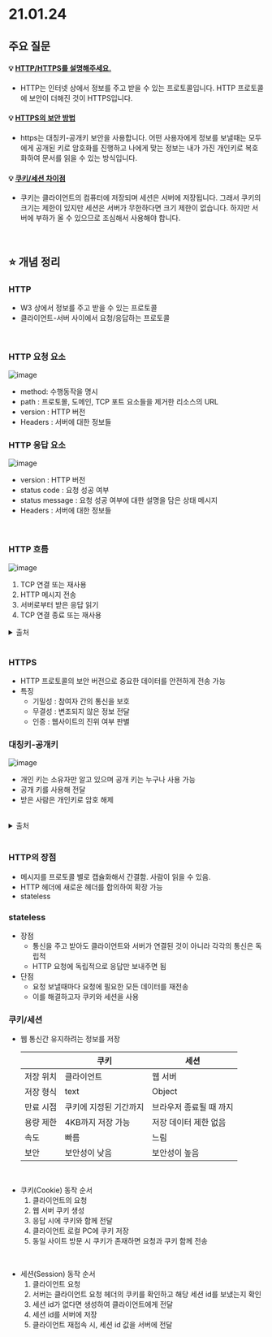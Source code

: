 # 21.01.24

## 주요 질문

#### 💡 [HTTP/HTTPS를 설명해주세요.](#http)
   * HTTP는 인터넷 상에서 정보를 주고 받을 수 있는 프로토콜입니다. HTTP 프로토콜에 보안이 더해진 것이 HTTPS입니다.
   
#### 💡 [HTTPS의 보안 방법](#대칭키-공개키)
   * https는 대칭키-공개키 보안을 사용합니다. 어떤 사용자에게 정보를 보낼때는 모두에게 공개된 키로 암호화를 진행하고 나에게 맞는 정보는 내가 가진 개인키로 복호화하여 문서를 읽을 수 있는 방식입니다.
   
#### 💡 [쿠키/세션 차이점](#쿠키/세션)
   * 쿠키는 클라이언트의 컴퓨터에 저장되며 세션은 서버에 저장됩니다. 그래서 쿠키의 크기는 제한이 있지만 세션은 서버가 무한하다면 크기 제한이 없습니다. 하지만 서버에 부하가 올 수 있으므로 조심해서 사용해야 합니다.

<br/>

## ⭐ 개념 정리

### HTTP
   * W3 상에서 정보를 주고 받을 수 있는 프로토콜
   * 클라이언트-서버 사이에서 요청/응답하는 프로토콜

<br/>

### HTTP 요청 요소  
![image](https://user-images.githubusercontent.com/36289638/105620868-aab97500-5e44-11eb-8bfc-f346789fe84d.png)  
   
   * method: 수행동작을 명시  
   * path : 프로토몰, 도메인, TCP 포트 요소들을 제거한 리소스의 URL  
   * version : HTTP 버전  
   * Headers : 서버에 대한 정보들  
 
### HTTP 응답 요소  
![image](https://user-images.githubusercontent.com/36289638/105621009-54e5cc80-5e46-11eb-82bf-1f19e8366cf7.png)

   * version : HTTP 버전  
   * status code : 요청 성공 여부
   * status message : 요청 성공 여부에 대한 설명을 담은 상태 메시지
   * Headers : 서버에 대한 정보들  

<br/>
    
### HTTP 흐름
![image](https://user-images.githubusercontent.com/36289638/105622300-c0826680-5e53-11eb-8460-0a7c2f0e0811.png)  
   1. TCP 연결 또는 재사용
   2. HTTP 메시지 전송
   3. 서버로부터 받은 응답 읽기
   4. TCP 연결 종료 또는 재사용
       
<details markdown="1">
    <summary>출처</summary>
    <!--summary 아래 빈칸 공백 두고 내용을 적는공간-->
    https://developer.mozilla.org/ko/docs/Web/HTTP  
</details>

<br/>

### HTTPS
   * HTTP 프로토콜의 보안 버전으로 중요한 데이터를 안전하게 전송 가능
   * 특징
        * 기밀성 : 참여자 간의 통신을 보호
        * 무결성 : 변조되지 않은 정보 전달
        * 인증 : 웹사이트의 진위 여부 판별

### 대칭키-공개키
![image](https://user-images.githubusercontent.com/36289638/105622614-3be51780-5e56-11eb-89d1-13c847b9a16a.png)

   * 개인 키는 소유자만 알고 있으며 공개 키는 누구나 사용 가능
   * 공개 키를 사용해 전달
   * 받은 사람은 개인키로 암호 해제

<br/>


<details markdown="1">
    <summary>출처</summary>
    <!--summary 아래 빈칸 공백 두고 내용을 적는공간-->
    https://opentutorials.org/course/228/4894
</details>

<br/>

### HTTP의 장점
   * 메시지를 프로토콜 별로 캡슐화해서 간결함. 사람이 읽을 수 있음.
   * HTTP 헤더에 새로운 헤더를 합의하여 확장 가능
   * stateless

### stateless
   * 장점
      * 통신을 주고 받아도 클라이언트와 서버가 연결된 것이 아니라 각각의 통신은 독립적
      * HTTP 요청에 독립적으로 응답만 보내주면 됨
   * 단점
      * 요청 보낼때마다 요청에 필요한 모든 데이터를 재전송
      * 이를 해결하고자 쿠키와 세션을 사용

### 쿠키/세션
 * 웹 통신간 유지하려는 정보를 저장  

   ||쿠키|세션|
   |-|-|-|
   |저장 위치|클라이언트|웹 서버|
   |저장 형식|text|Object|
   |만료 시점|쿠키에 지정된 기간까지|브라우저 종료될 때 까지|
   |용량 제한|4KB까지 저장 가능|저장 데이터 제한 없음|
   |속도|빠름|느림|
   |보안|보안성이 낮음|보안성이 높음|

<br/>

 * 쿠키(Cookie) 동작 순서
   1. 클라이언트의 요청
   2. 웹 서버 쿠키 생성
   3. 응답 시에 쿠키와 함께 전달
   4. 클라이언트 로컬 PC에 쿠키 저장
   5. 동일 사이트 방문 시 쿠키가 존재하면 요청과 쿠키 함께 전송

<br/>

 * 세션(Session) 동작 순서
   1. 클라이언트 요청
   2. 서버는 클라이언트 요청 헤더의 쿠키를 확인하고 해당 세션 id를 보냈는지 확인
   3. 세션 id가 없다면 생성하여 클라이언트에게 전달
   4. 세션 id를 서버에 저장
   5. 클라이언트 재접속 시, 세션 id 값을 서버에 전달



